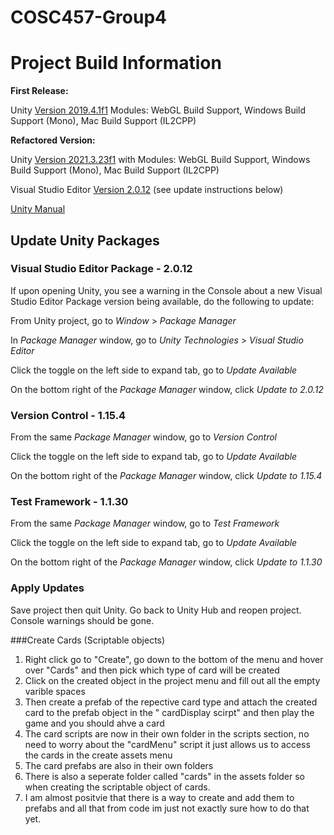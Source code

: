 # COSC457-Group4

# Project Build Information
**First Release:**

Unity [Version 2019.4.1f1](https://unity3d.com/unity/qa/lts-releases?version=2019.4&page=4)
Modules: WebGL Build Support, Windows Build Support (Mono), Mac Build Support (IL2CPP)

**Refactored Version:**

Unity [Version 2021.3.23f1](https://unity3d.com/es/unity/whats-new/2020.3.23) with Modules: WebGL Build Support, Windows Build Support (Mono), Mac Build Support (IL2CPP)

Visual Studio Editor [Version 2.0.12](https://docs.unity3d.com/Packages/com.unity.ide.visualstudio@2.0/manual/index.html) (see update instructions below)

[Unity Manual](https://docs.unity3d.com/Manual/UnityManual.html)

## Update Unity Packages

### Visual Studio Editor Package - 2.0.12

If upon opening Unity, you see a warning in the Console about a new Visual Studio Editor Package version being available, do the following to update:

From Unity project, go to *Window* > *Package Manager*

In *Package Manager* window, go to *Unity Technologies* > *Visual Studio Editor*

Click the toggle on the left side to expand tab, go to *Update Available*

On the bottom right of the *Package Manager* window, click *Update to 2.0.12*

### Version Control - 1.15.4

From the same *Package Manager* window, go to *Version Control*

Click the toggle on the left side to expand tab, go to *Update Available*

On the bottom right of the *Package Manager* window, click *Update to 1.15.4*

### Test Framework - 1.1.30

From the same *Package Manager* window, go to *Test Framework*

Click the toggle on the left side to expand tab, go to *Update Available*

On the bottom right of the *Package Manager* window, click *Update to 1.1.30*

### Apply Updates

Save project then quit Unity. Go back to Unity Hub and reopen project. Console warnings should be gone.

###Create Cards (Scriptable objects)
1. Right click go to "Create", go down to the bottom of the menu and hover over "Cards" and then pick which type of card will be created
2. Click on the created object in the project menu and fill out all the empty varible spaces 
3. Then create a prefab of the repective card type and attach the created card to the prefab object in the " cardDisplay scirpt" and then play the game and you should ahve a card 
4. The card scripts are now in their own folder in the scripts section, no need to worry about the "cardMenu" script it just allows us to access the cards in the create assets menu
6. The card prefabs are also in their own folders
7. There is also a seperate folder called "cards" in the assets folder so when creating the scriptable object of cards. 
8. I am almost positvie that there is a way to create and add them to prefabs and all that from code im just not exactly sure how to do that yet. 
